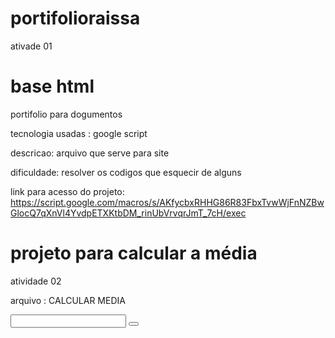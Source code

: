 # portifolioraissa
ativade 01 
 
 <h1>base html</h1>
 
 portifolio para dogumentos 
 
  tecnologia usadas : 
   google script 
  
  descricao: arquivo que serve para site
 
  dificuldade: resolver os codigos que esquecir de alguns
 
link para acesso do projeto: 
https://script.google.com/macros/s/AKfycbxRHHG86R83FbxTvwWjFnNZBwGlocQ7qXnVl4YvdpETXKtbDM_rinUbVrvqrJmT_7cH/exec



 
<h1>projeto para calcular a média</h1>
 
 atividade 02
 
  arquivo : CALCULAR MEDIA
 
  <label>
   <input>
    <button>
      <script>
        <body>
  
   tecnologia utilizada :
       java script e
       google script
          
      erros encontrados está em "calcula média".
          
   dificuldade: foi para saber o resultado na exportação. que estava dando erro
      
   descricao: Eu entendir atraves da aula dada que aprendemos como retornar a pagina , 
   alem disso o codigo dado para fazermos era pra nos saber calcular media . A media ponderada ela foi usada para diferençar entre receber, usamos juntos com o codigo de media ponderada pois eram codigos iguais praticamente
          
   link para acesso do projeto :https://script.google.com/macros/s/AKfycbyM53cDdSDu49C7NIL0a8uGFiNzX25hkiViN-OWztX7SbwSrJii8TTcdVh9MSsm-DI/exec
          
       
         

         
         









     <h1>projeto para login</h1>
      atividade 3

        arquivo: login
         
       tecnologia usada :
       google script
       function doGet


      descriçao:É através deles que os usuários efetuam login para ingressa em uma conta de e-mail, rede social, fórum, bancos virtuais 
     e outros
      
       erros emcontrados : "Password" pois eu utilizei como senha exemplo: "var senha = document.getElementById('password').value;"  
 
  link para acesso do projeto: 
  https://script.google.com/macros/s/AKfycbyl7iMJZGa1RQbHttZb-3hqcBREAM3G45l_82-9Mvdo8ZZ15T9N_gjmsuVouPKnjRMF/exec

      
       
        
         
         






         
         
   
   <h1>projeto para gasto</h1>
   ATIVIDADE 4 

   arquivo: gasto

Funções utilizadas: 
Google script 
Java.scritp 
DoGet
DoPost


erros encontrados: o valor da media não encontra


diculdades : apenas tive em encontrar o valor dos tres.


Descrição: Atividade valendo ponto que é para mim , saber quantos litros Joana irá gastar para chegar até a casa da mãe dela , em seguida vou ter quer calcular o valor final com preço gasolina , consumo e distância!

link para ter acesso ao projeto:
https://script.google.com/macros/s/AKfycbwqZAF3qNsnzcZXNlzfi82WlfmlfeGENg7ziLGGb-afHyZcgb9aeLfKiRi3kj-2oitoqg/exec





   





     
     
     <h1>projeto  para planilha</h1>
     atividade 5

     arquivo: planilha

   funçoes utilizdas:
   java.script
   DoGet

   Descriçao:
 O clinte vai se conector ao servidor  , ele envia uma requisição =htpp
ha 4 principais de tipo = Get , Post , Put , Deletd, 
Elas são enviada para servidor (requisição)
Isso serve para enviar paraa planilha do google paraa ficar salvo lá
Fazemos uma tabela que serve para enviar os dados

link para acesso ao projeto:
https://script.google.com/macros/s/AKfycbxrPBksJLKu5hT2LveAnrb7cMdeX71Q1ASs_TDMU2B_1IMP67dkLabsJHzS8lRmHau9HQ/exec











<h1>projeto para formulario</h1>
atvidade 6 

 arquivo: formulario

funçoes utulizadas:
DoGet
dopost
java.script

descriçao:
insira infomaçoes sobre treinamendo de algo , local , data de realizaçao
ou informaçoes para o contato com a bibliotrca e quaisquer outras informaçoes.

 diculdades: informar a informaçao do formulario

 link para entrar:
  https://script.google.com/macros/s/AKfycbwID6_R17-lmyqd8MG9xiyQ2QQ5z7fETL9j1DG9FXtlq_HY3gckWH7ra7JoHKtc9g6SQA/exec
       
         
         
         
         
         
         
         
         
         
         
         
         
         
         
